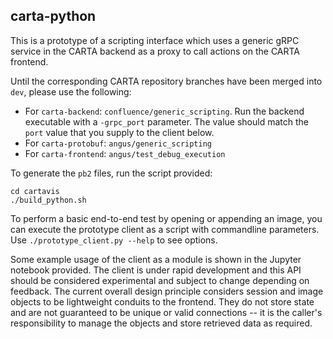 carta-python
------------

This is a prototype of a scripting interface which uses a generic gRPC service in the CARTA backend as a proxy to call actions on the CARTA frontend.

Until the corresponding CARTA repository branches have been merged into `dev`, please use the following:

* For `carta-backend`: `confluence/generic_scripting`. Run the backend executable with a `-grpc_port` parameter. The value should match the `port` value that you supply to the client below.
* For `carta-protobuf`: `angus/generic_scripting`
* For `carta-frontend`: `angus/test_debug_execution`

To generate the `pb2` files, run the script provided:

    cd cartavis
    ./build_python.sh
    
To perform a basic end-to-end test by opening or appending an image, you can execute the prototype client as a script with commandline parameters. Use `./prototype_client.py --help` to see options.

Some example usage of the client as a module is shown in the Jupyter notebook provided. The client is under rapid development and this API should be considered experimental and subject to change depending on feedback. The current overall design principle considers session and image objects to be lightweight conduits to the frontend. They do not store state and are not guaranteed to be unique or valid connections -- it is the caller's responsibility to manage the objects and store retrieved data as required.
